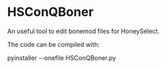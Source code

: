 # HSConQBoner
An useful tool to edit bonemod files for HoneySelect.

The code can be compiled with:

pyinstaller --onefile HSConQBoner.py
